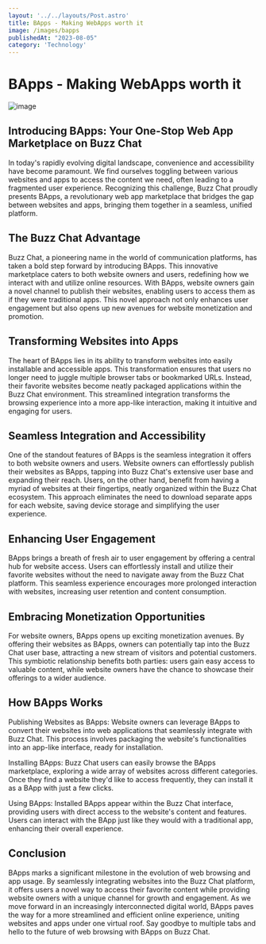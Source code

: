 ```yaml
---
layout: '../../layouts/Post.astro'
title: BApps - Making WebApps worth it
image: /images/bapps
publishedAt: "2023-08-05"
category: 'Technology'
---
```


# BApps - Making WebApps worth it

![image](https://static.javatpoint.com/blog/images/web-application.png)

## Introducing BApps: Your One-Stop Web App Marketplace on Buzz Chat
In today's rapidly evolving digital landscape, convenience and accessibility have become paramount. We find ourselves toggling between various websites and apps to access the content we need, often leading to a fragmented user experience. Recognizing this challenge, Buzz Chat proudly presents BApps, a revolutionary web app marketplace that bridges the gap between websites and apps, bringing them together in a seamless, unified platform.

## The Buzz Chat Advantage
Buzz Chat, a pioneering name in the world of communication platforms, has taken a bold step forward by introducing BApps. This innovative marketplace caters to both website owners and users, redefining how we interact with and utilize online resources. With BApps, website owners gain a novel channel to publish their websites, enabling users to access them as if they were traditional apps. This novel approach not only enhances user engagement but also opens up new avenues for website monetization and promotion.

## Transforming Websites into Apps
The heart of BApps lies in its ability to transform websites into easily installable and accessible apps. This transformation ensures that users no longer need to juggle multiple browser tabs or bookmarked URLs. Instead, their favorite websites become neatly packaged applications within the Buzz Chat environment. This streamlined integration transforms the browsing experience into a more app-like interaction, making it intuitive and engaging for users.

## Seamless Integration and Accessibility
One of the standout features of BApps is the seamless integration it offers to both website owners and users. Website owners can effortlessly publish their websites as BApps, tapping into Buzz Chat's extensive user base and expanding their reach. Users, on the other hand, benefit from having a myriad of websites at their fingertips, neatly organized within the Buzz Chat ecosystem. This approach eliminates the need to download separate apps for each website, saving device storage and simplifying the user experience.

## Enhancing User Engagement
BApps brings a breath of fresh air to user engagement by offering a central hub for website access. Users can effortlessly install and utilize their favorite websites without the need to navigate away from the Buzz Chat platform. This seamless experience encourages more prolonged interaction with websites, increasing user retention and content consumption.

## Embracing Monetization Opportunities
For website owners, BApps opens up exciting monetization avenues. By offering their websites as BApps, owners can potentially tap into the Buzz Chat user base, attracting a new stream of visitors and potential customers. This symbiotic relationship benefits both parties: users gain easy access to valuable content, while website owners have the chance to showcase their offerings to a wider audience.

## How BApps Works
Publishing Websites as BApps: Website owners can leverage BApps to convert their websites into web applications that seamlessly integrate with Buzz Chat. This process involves packaging the website's functionalities into an app-like interface, ready for installation.

Installing BApps: Buzz Chat users can easily browse the BApps marketplace, exploring a wide array of websites across different categories. Once they find a website they'd like to access frequently, they can install it as a BApp with just a few clicks.

Using BApps: Installed BApps appear within the Buzz Chat interface, providing users with direct access to the website's content and features. Users can interact with the BApp just like they would with a traditional app, enhancing their overall experience.

## Conclusion
BApps marks a significant milestone in the evolution of web browsing and app usage. By seamlessly integrating websites into the Buzz Chat platform, it offers users a novel way to access their favorite content while providing website owners with a unique channel for growth and engagement. As we move forward in an increasingly interconnected digital world, BApps paves the way for a more streamlined and efficient online experience, uniting websites and apps under one virtual roof. Say goodbye to multiple tabs and hello to the future of web browsing with BApps on Buzz Chat.